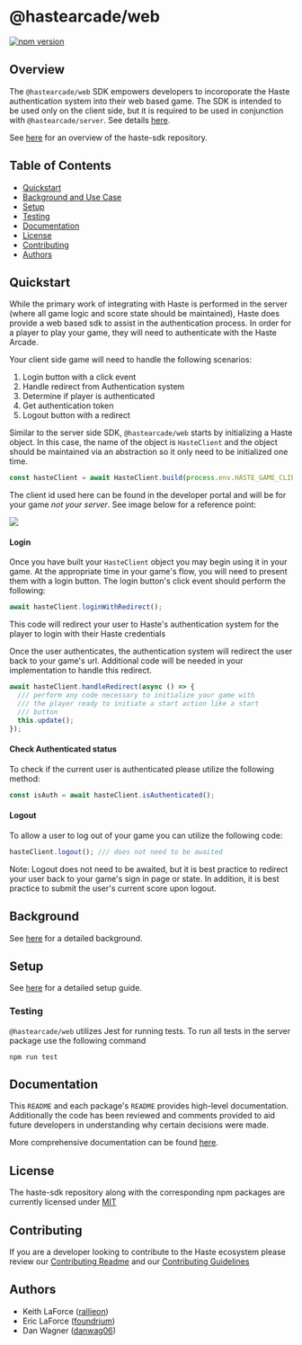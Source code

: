 # @hastearcade/web

[![npm version](https://badge.fury.io/js/%40hastearcade%2Fweb.svg)](https://badge.fury.io/js/%40hastearcade%2Fweb)

## Overview

The `@hastearcade/web` SDK empowers developers to incoroporate the Haste authentication system into their web based game. The SDK is intended to be used only on the client side, but it is required to be used in conjunction with `@hastearcade/server`. See details [here](https://github.com/playhaste/haste-sdk/blob/main/packages/server/README.md).

See [here](https://github.com/playhaste/haste-sdk/blob/main/README.md) for an overview of the haste-sdk repository.

## Table of Contents

- [Quickstart](#quickstart)
- [Background and Use Case](#background)
- [Setup](#setup)
- [Testing](#testing)
- [Documentation](#documentation)
- [License](#license)
- [Contributing](#contributing)
- [Authors](#authors)

## Quickstart

While the primary work of integrating with Haste is performed in the server (where all game logic and score state should be maintained), Haste does provide a web based sdk to assist in the authentication process. In order for a player to play your game, they will need to authenticate with the Haste Arcade.

Your client side game will need to handle the following scenarios:

1. Login button with a click event
2. Handle redirect from Authentication system
3. Determine if player is authenticated
4. Get authentication token
5. Logout button with a redirect

Similar to the server side SDK, `@hastearcade/web` starts by initializing a Haste object. In this case, the name of the object is `HasteClient` and the object should be maintained via an abstraction so it only need to be initialized one time.

```typescript
const hasteClient = await HasteClient.build(process.env.HASTE_GAME_CLIENT_ID);
```

The client id used here can be found in the developer portal and will be for your game _not your server_. See image below for a reference point:

![](https://github.com/playhaste/haste-sdk/blob/main/docs/assets/gameclientkeys.png)

#### Login

Once you have built your `HasteClient` object you may begin using it in your game. At the appropriate time in your game's flow, you will need to present them with a login button. The login button's click event should perform the following:

```typescript
await hasteClient.loginWithRedirect();
```

This code will redirect your user to Haste's authentication system for the player to login with their Haste credentials

Once the user authenticates, the authentication system will redirect the user back to your game's url. Additional code will be needed in your implementation to handle this redirect.

```typescript
await hasteClient.handleRedirect(async () => {
  /// perform any code necessary to initialize your game with
  /// the player ready to initiate a start action like a start
  /// button
  this.update();
});
```

#### Check Authenticated status

To check if the current user is authenticated please utilize the following method:

```typescript
const isAuth = await hasteClient.isAuthenticated();
```

#### Logout

To allow a user to log out of your game you can utilize the following code:

```typescript
hasteClient.logout(); /// does not need to be awaited
```

Note: Logout does not need to be awaited, but it is best practice to redirect your user back to your game's sign in page or state. In addition, it is best practice to submit the user's current score upon logout.

## Background

See [here](https://github.com/playhaste/haste-sdk/blob/main/README.md#Background) for a detailed background.

## Setup

See [here](https://github.com/playhaste/haste-sdk/blob/main/README.md#Setup) for a detailed setup guide.

### Testing

`@hastearcade/web` utilizes Jest for running tests. To run all tests in the server package use the following command

`npm run test`

## Documentation

This `README` and each package's `README` provides high-level documentation. Additionally the code has been reviewed and comments provided to aid future developers in understanding why certain decisions were made.

More comprehensive documentation can be found [here](https://haste-arcade.stoplight.io/).

## License

The haste-sdk repository along with the corresponding npm packages are currently licensed under [MIT](https://github.com/playhaste/haste-sdk/blob/main/LICENSE)

## Contributing

If you are a developer looking to contribute to the Haste ecosystem please review our
[Contributing Readme](https://github.com/playhaste/haste-sdk/blob/main/ContributingReadme.md) and our [Contributing Guidelines](https://github.com/playhaste/haste-sdk/blob/main/CONTRIBUTING.md)

## Authors

- Keith LaForce ([rallieon](https://github.com/rallieon/))
- Eric LaForce ([foundrium](https://github.com/foundrium/))
- Dan Wagner ([danwag06](https://github.com/danwag06))

